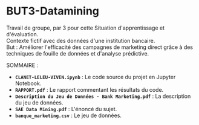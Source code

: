 # BUT3-Datamining
Travail de groupe, par 3 pour cette Situation d'apprentissage et d'évaluation.  
Contexte fictif avec des données d'une institution bancaire.   
But : Améliorer l'efficacité des campagnes de marketing direct grâce à des techniques de fouille de données et d'analyse prédictive.  

SOMMAIRE :
- **`CLANET-LELEU-VIVEN.ipynb`** : Le code source du projet en Jupyter Notebook.
- **`RAPPORT.pdf`** : Le rapport commentant les résultats du code.
- **`Description du Jeu de Données - Bank Marketing.pdf`** : La description du jeu de données.
- **`SAE Data Mining.pdf`** : L'énoncé du sujet.
- **`banque_marketing.csv`** : Le jeu de données.

